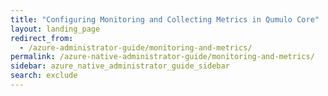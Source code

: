 ```yaml
---
title: "Configuring Monitoring and Collecting Metrics in Qumulo Core"
layout: landing_page
redirect_from:
  - /azure-administrator-guide/monitoring-and-metrics/
permalink: /azure-native-administrator-guide/monitoring-and-metrics/
sidebar: azure_native_administrator_guide_sidebar
search: exclude
---
```

